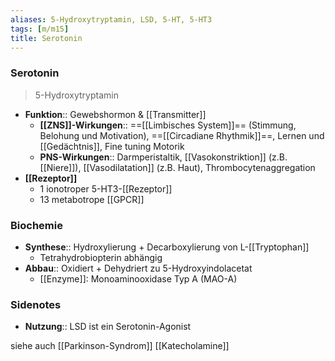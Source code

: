```yaml
---
aliases: 5-Hydroxytryptamin, LSD, 5-HT, 5-HT3
tags: [m/m15]
title: Serotonin
---
```

### Serotonin 
> 5-Hydroxytryptamin

- **Funktion**:: Gewebshormon & [[Transmitter]]
	- **[[ZNS]]-Wirkungen**:: ==[[Limbisches System]]== (Stimmung, Belohung und Motivation), ==[[Circadiane Rhythmik]]==,  Lernen und [[Gedächtnis]],  Fine tuning Motorik
	- **PNS-Wirkungen**:: Darmperistaltik, [[Vasokonstriktion]] (z.B. [[Niere]]), [[Vasodilatation]] (z.B. Haut), Thrombocytenaggregation
- **[[Rezeptor]]**
	- 1 ionotroper 5-HT3-[[Rezeptor]]
	- 13 metabotrope [[GPCR]]

### Biochemie
- **Synthese**:: Hydroxylierung + Decarboxylierung von L-[[Tryptophan]]
	- Tetrahydrobiopterin abhängig
- **Abbau**:: Oxidiert + Dehydriert zu 5-Hydroxyindolacetat
	- [[Enzyme]]: Monoaminooxidase Typ A (MAO-A)

### Sidenotes
- **Nutzung**:: LSD ist ein Serotonin-Agonist

siehe auch [[Parkinson-Syndrom]] [[Katecholamine]]